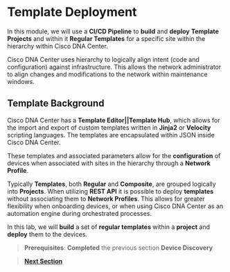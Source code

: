 # Template Deployment

In this module, we will use a **CI/CD Pipeline** to **build** and **deploy** **Template Projects** and within it **Regular Templates** for a specific site within the hierarchy within Cisco DNA Center. 

Cisco DNA Center uses hierarchy to logically align intent (code and configuration) against infrastructure. This allows the network administrator to align changes and modifications to the network within maintenance windows.

## Template Background

Cisco DNA Center has a **Template Editor||Template Hub**, which allows for the import and export of custom templates written in **Jinja2** or **Velocity** scripting languages. The templates are encapsulated within JSON inside Cisco DNA Center.

These templates and associated parameters allow for the **configuration** of devices when associated with sites in the hierarchy through a **Network Profile**. 

Typically **Templates**, both **Regular** and **Composite**, are grouped logically into **Projects**. When utilizing **REST API** it is possible to deploy **templates** without associating them to **Network Profiles**. This allows for greater flexibility when onboarding devices, or when using Cisco DNA Center as an automation engine during orchestrated processes.

In this lab, we will **build** a set of **regular templates** within a **project** and **deploy** them to the devices. 

> **Prerequisites**: **Completed** the previous section **Device Discovery**

> [**Next Section**](./02-preparation.md)
